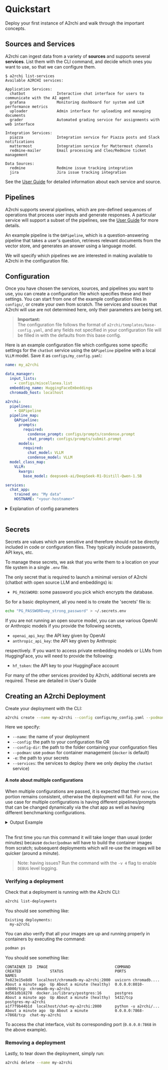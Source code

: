 # Quickstart 

Deploy your first instance of A2rchi and walk through the important concepts.

## Sources and Services

A2rchi can ingest data from a variety of **sources** and supports several **services**. List them with the CLI command, and decide which ones you want to use, so that we can configure them.
```nohighlight
$ a2rchi list-services
Available A2RCHI services:

Application Services:
  chatbot              Interactive chat interface for users to communicate with the AI agent
  grafana              Monitoring dashboard for system and LLM performance metrics
  uploader             Admin interface for uploading and managing documents
  grader               Automated grading service for assignments with web interface

Integration Services:
  piazza               Integration service for Piazza posts and Slack notifications
  mattermost           Integration service for Mattermost channels
  redmine-mailer       Email processing and Cleo/Redmine ticket management

Data Sources:
  redmine              Redmine issue tracking integration
  jira                 Jira issue tracking integration
```

See the [User Guide](user_guide.md) for detailed information about each service and source.

## Pipelines

A2rchi supports several pipelines, which are pre-defined sequences of operations that process user inputs and generate responses. A particular service will support a subset of the pipelines, see the [User Guide](user_guide.md) for more details. 

An example pipeline is the `QAPipeline`, which is a question-answering pipeline that takes a user's question, retrieves relevant documents from the vector store, and generates an answer using a language model.

We will specify which pipelines we are interested in making available to A2rchi in the configuration file.

## Configuration

Once you have chosen the services, sources, and pipelines you want to use, you can create a configuration file which specifies these and their settings.
You can start from one of the example configuration files in `configs/`, or create your own from scratch.
The services and sources that A2rchi will use are not determined here, only their parameters are being set.

> **Important:**  
> The configuration file follows the format of `a2rchi/templates/base-config.yaml`, and any fields not specified in your configuration file will be filled in with the defaults from this base config.

Here is an example configuration file which configures some specific settings for the `chatbot` service using the `QAPipeline` pipeline with a local `VLLM` model. Save it as `configs/my_config.yaml`:

```yaml
name: my_a2rchi

data_manager:
  input_lists:  
    - configs/miscellanea.list
  embedding_name: HuggingFaceEmbeddings
  chromadb_host: localhost

a2rchi:
  pipelines:
    - QAPipeline
  pipeline_map:
    QAPipeline:
      prompts:
        required:
          condense_prompt: configs/prompts/condense.prompt  
          chat_prompt: configs/prompts/submit.prompt  
      models:
        required:
          chat_model: VLLM
          condense_model: VLLM
  model_class_map:
    VLLM:
      kwargs:
        base_model: deepseek-ai/DeepSeek-R1-Distill-Qwen-1.5B

services:
  chat_app:
    trained_on: "My data"
    HOSTNAME: "<your-hostname>" 
```

<details>
<summary>Explanation of config parameters</summary>
<br>
Here is a brief explanation of the parameters in the example configuration file:

<ul>
  <li><code>name</code>: The name of your A2rchi deployment.</li>
  <li><code>data_manager</code>: Settings related to data management, including:
    <ul>
      <li><code>input_lists</code>: A list of files containing links to be ingested.</li>
      <li><code>embedding_name</code>: The embedding model to use for vectorization.</li>
      <li><code>chromadb_host</code>: The host where ChromaDB is running.</li>
    </ul>
  </li>
  <li><code>a2rchi</code>: Settings related to the A2rchi core, including:
    <ul>
      <li><code>pipelines</code>: The pipelines to use (e.g., <code>QAPipeline</code>).</li>
      <li><code>pipeline_map</code>: Configuration for each pipeline, including prompts and models.</li>
      <li><code>model_class_map</code>: Mapping of model names to their classes and parameters.</li>
    </ul>
  </li>
  <li><code>services</code>: Settings for the services/interfaces, including:
    <ul>
      <li><code>chat_app</code>: Configuration for the chat application, including the hostname.
      <ul>
      <li><code>trained_on</code>: A brief description of the documents you are uploading to A2rchi.</li>
      </ul>
      </li>
    </ul>
  </li>
</ul>
</details>
<br>

## Secrets

Secrets are values which are sensitive and therefore should not be directly included in code or configuration files. They typically include passwords, API keys, etc.

To manage these secrets, we ask that you write them to a location on your file system in  a single `.env` file.

The only secret that is required to launch a minimal version of A2rchi (chatbot with open source LLM and embeddings) is:

- `PG_PASSWORD`: some password you pick which encrypts the database.

So for a basic deployment, all you need is to create the 'secrets' file is:
```bash
echo "PG_PASSWORD=my_strong_password" > ~/.secrets.env
```

If you are not running an open source model, you can use various OpenAI or Anthropic models if you provide the following secrets,

- `openai_api_key`: the API key given by OpenAI
- `anthropic_api_key`: the API key given by Anthropic

respectively. If you want to access private embedding models or LLMs from HuggingFace, you will need to provide the following:

- `hf_token`: the API key to your HuggingFace account

For many of the other services provided by A2rchi, additional secrets are required. These are detailed in User's Guide

## Creating an A2rchi Deployment

Create your deployment with the CLI:
```bash
a2rchi create --name my-a2rchi --config configs/my_config.yaml --podman -e .secrets.env  --services chatbot
```
Here we specify:

- `--name`: the name of your deployment
- `--config`: the path to your configuration file OR
- `--config-dir`: the path to the folder containing your configuration files
- `--podman`: use `podman` for container management (`docker` is default)
- `-e`: the path to your secrets
- `--services`: the services to deploy (here we only deploy the `chatbot` service)

#### A note about multiple configurations

When multiple configurations are passed, it is expected that their `services` portion remains consistent, otherwise the deployment will fail. For now, the use case for multiple configurations is having different pipelines/prompts that can be changed dynamically via the chat app as well as having different benchmarking configurations.

<details>
<summary> Output Example</summary>

```bash
$ a2rchi create --name my-a2rchi -c test.yaml --podman -e secrets.env  --services chatbot
```
```nohighlight
Starting A2RCHI deployment process...
[a2rchi] Creating deployment 'my-a2rchi' with services: chatbot
[a2rchi] Auto-enabling dependencies: postgres, chromadb
[a2rchi] Configuration validated successfully
[a2rchi] You are using an embedding model from HuggingFace; make sure to include a HuggingFace token if required for usage, it won't be explicitly enforced
[a2rchi] Required secrets validated: PG_PASSWORD
[a2rchi] Volume 'a2rchi-pg-my-a2rchi' already exists. No action needed.
[a2rchi] Volume 'a2rchi-my-a2rchi' already exists. No action needed.
[a2rchi] Starting compose deployment from /path/to/my/.a2rchi/a2rchi-my-a2rchi
[a2rchi] Using compose file: /path/to/my/.a2rchi/a2rchi-my-a2rchi/compose.yaml
[a2rchi] (This might take a minute...)
[a2rchi] Deployment started successfully
A2RCHI deployment 'my-a2rchi' created successfully!
Services running: chatbot, postgres, chromadb
[a2rchi] Chatbot: http://localhost:7861
```

</details>
<br>

The first time you run this command it will take longer than usual (order minutes) because `docker`/`podman` will have to build the container images from scratch; subsequent deployments which will re-use the images will be quicker (around a minute).

> Note: having issues? Run the command with the `-v 4` flag to enable `DEBUG` level logging.

### Verifying a deployment

Check that a deployment is running with the A2rchi CLI:
```bash
a2rchi list-deployments
```
You should see something like:
```console
Existing deployments:
  my-a2rchi
```

You can also verify that all your images are up and running properly in containers by executing the command:
```bash
podman ps
```
You should see something like:
```console
CONTAINER ID  IMAGE                              COMMAND               CREATED             STATUS                       PORTS                   NAMES
7e823e15e8d8  localhost/chromadb-my-a2rchi:2000  uvicorn chromadb....  About a minute ago  Up About a minute (healthy)  0.0.0.0:8010->8000/tcp  chromadb-my-a2rchi
8d561db18278  docker.io/library/postgres:16      postgres              About a minute ago  Up About a minute (healthy)  5432/tcp                postgres-my-a2rchi
a1f7f9b44b1d  localhost/chat-my-a2rchi:2000      python -u a2rchi/...  About a minute ago  Up About a minute            0.0.0.0:7868->7868/tcp  chat-my-a2rchi
```

To access the chat interface, visit its corresponding port (`0.0.0.0:7868` in the above example).

### Removing a deployment

Lastly, to tear down the deployment, simply run:
```bash
a2rchi delete --name my-a2rchi
```